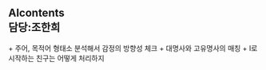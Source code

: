 AIcontents  
담당:조한희
-------

  <TO-DO>  
  + 주어, 목적어 형태소 분석해서 감정의 방향성 체크    
  + 대명사와 고유명사의 매칭    
  + I로 시작하는 친구는 어떻게 처리하지    
